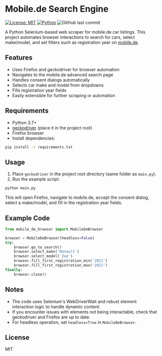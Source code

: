 # Mobile.de Search Engine

[![License: MIT](https://img.shields.io/badge/License-MIT-yellow.svg)](LICENSE) 
[![Python](https://img.shields.io/badge/Python-3.7+-blue.svg)](https://www.python.org/downloads/release/python-370/) ![GitHub last commit](https://img.shields.io/github/last-commit/igorccouto/mobile-de-cars-search-engine)

A Python Selenium-based web scraper for mobile.de car listings. This project automates browser interactions to search for cars, select make/model, and set filters such as registration year on [mobile.de](https://www.mobile.de/).

## Features
- Uses Firefox and geckodriver for browser automation
- Navigates to the mobile.de advanced search page
- Handles consent dialogs automatically
- Selects car make and model from dropdowns
- Fills registration year fields
- Easily extensible for further scraping or automation

## Requirements
- Python 3.7+
- [geckodriver](https://github.com/mozilla/geckodriver/releases) (place it in the project root)
- Firefox browser
- Install dependencies:

```bash
pip install -r requirements.txt
```

## Usage
1. Place `geckodriver` in the project root directory (same folder as `main.py`).
2. Run the example script:

```bash
python main.py
```

This will open Firefox, navigate to mobile.de, accept the consent dialog, select a make/model, and fill in the registration year fields.

## Example Code
```python
from mobile_de_browser import MobileDeBrowser

browser = MobileDeBrowser(headless=False)
try:
    browser.go_to_search()
    browser.select_make('Renault')
    browser.select_model('Zoe')
    browser.fill_first_registration_min('2021')
    browser.fill_first_registration_max('2021')
finally:
    browser.close()
```

## Notes
- The code uses Selenium's WebDriverWait and robust element interaction logic to handle dynamic content.
- If you encounter issues with elements not being interactable, check that geckodriver and Firefox are up to date.
- For headless operation, set `headless=True` in `MobileDeBrowser`.

## License
MIT
